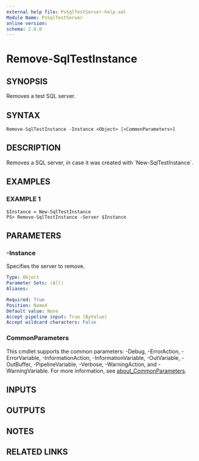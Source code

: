 ```yaml
---
external help file: PsSqlTestServer-help.xml
Module Name: PsSqlTestServer
online version:
schema: 2.0.0
---
```


# Remove-SqlTestInstance

## SYNOPSIS
Removes a test SQL server.

## SYNTAX

```
Remove-SqlTestInstance -Instance <Object> [<CommonParameters>]
```

## DESCRIPTION
Removes a SQL server, in case it was created with \`New-SqlTestInstance\`.

## EXAMPLES

### EXAMPLE 1
```
$Instance = New-SqlTestInstance
PS> Remove-SqlTestInstance -Server $Instance
```

## PARAMETERS

### -Instance
Specifies the server to remove.

```yaml
Type: Object
Parameter Sets: (All)
Aliases:

Required: True
Position: Named
Default value: None
Accept pipeline input: True (ByValue)
Accept wildcard characters: False
```

### CommonParameters
This cmdlet supports the common parameters: -Debug, -ErrorAction, -ErrorVariable, -InformationAction, -InformationVariable, -OutVariable, -OutBuffer, -PipelineVariable, -Verbose, -WarningAction, and -WarningVariable. For more information, see [about_CommonParameters](http://go.microsoft.com/fwlink/?LinkID=113216).

## INPUTS

## OUTPUTS

## NOTES

## RELATED LINKS
